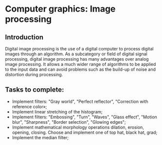# Computer graphics: Image processing

## Introduction

Digital image processing is the use of a digital computer to process digital images through an algorithm. 
As a subcategory or field of digital signal processing, digital image processing has many advantages over analog image processing. 
It allows a much wider range of algorithms to be applied to the input data and can avoid problems such as the build-up of noise and distortion during processing.

## Tasks to complete:

- Implement filters: "Gray world", "Perfect reflector", "Correction with reference color»;
- Implement linear stretching of the histogram;
- Implement filters: "Embossing", "Turn", "Waves", "Glass effect", "Motion blur", "Sharpness", "Border selection", "Glowing edges";
- Implement mathematical morphology operations dilation, erosion, opening, closing. Choose and implement one of top hat, black hat, grad;
- Implement the median filter;



